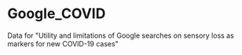 # Google_COVID
Data for "Utility and limitations of Google searches on sensory loss as markers for new COVID-19 cases"
